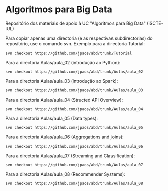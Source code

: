 # Algoritmos para Big Data
Repositório dos materiais de apoio à UC "Algoritmos para Big Data" (ISCTE-IUL)

Para copiar apenas uma directoria (e as respectivas subdirectorias) do repositório, use o comando svn.
Exemplo para a directoria Tutorial:

    svn checkout https://github.com/jpaos/abd/trunk/Tutorial

Para a directoria Aulas/aula_02 (introdução ao Python):

    svn checkout https://github.com/jpaos/abd/trunk/Aulas/aula_02

Para a directoria Aulas/aula_03 (introdução ao Spark):

    svn checkout https://github.com/jpaos/abd/trunk/Aulas/aula_03

Para a directoria Aulas/aula_04 (Structed API Overview):

    svn checkout https://github.com/jpaos/abd/trunk/Aulas/aula_04

Para a directoria Aulas/aula_05 (Data types):

    svn checkout https://github.com/jpaos/abd/trunk/Aulas/aula_05

Para a directoria Aulas/aula_06 (Aggregations and joins):

    svn checkout https://github.com/jpaos/abd/trunk/Aulas/aula_06

Para a directoria Aulas/aula_07 (Streaming and Classification):

    svn checkout https://github.com/jpaos/abd/trunk/Aulas/aula_07

Para a directoria Aulas/aula_08 (Recommender Systems):

    svn checkout https://github.com/jpaos/abd/trunk/Aulas/aula_08